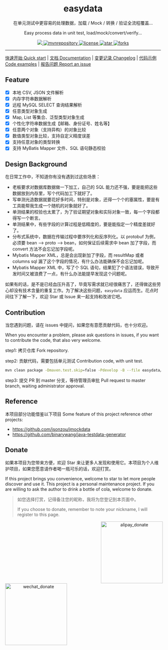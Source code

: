 <h1 align="center">easydata</h1>
<p align="center">在单元测试中更容易的处理数据，加载 / Mock / 转换 / 验证全流程覆盖...</p>
<p align="center">Easy process data in unit test, load/mock/convert/verify...</p>
<p align="center">
  <a href="https://github.com/jitwxs/easydata/actions">
    <img src="https://github.com/jitwxs/easydata/actions/workflows/build.yml/badge.svg?branch=master" />
  </a>
  <a href="https://mvnrepository.com/artifact/io.github.jitwxs/easydata">
    <img alt="mvnrepository" src="https://badgen.net/maven/v/maven-central/io.github.jitwxs/easydata" />
  </a>
  <a href="#">
    <img alt="license" src="https://badgen.net/github/license/jitwxs/easydata" />
  </a>
  <a href="#">
    <img alt="star" src="https://badgen.net/github/stars/jitwxs/easydata" />
  </a>
  <a href="#">
    <img alt="forks" src="https://badgen.net/github/forks/jitwxs/easydata" />
  </a>
</p>
<hr/>

[快速开始 Quick start](https://github.com/jitwxs/easydata/wiki/Quick-Start) | [文档 Documentation](https://github.com/jitwxs/easydata/wiki) | [变更记录 Changelog](https://github.com/jitwxs/easydata/releases) | [代码示例 Code examples](https://github.com/jitwxs/easydata/tree/master/easydata-sample) | [报告问题 Report an issue](https://github.com/jitwxs/easydata/issues/new)

## Feature

- [x] 本地 CSV, JSON 文件解析
- [x] 内存字符串数据解析
- [x] 远程 MySQL SELECT 查询结果解析
- [x] 任意类型对象生成
- [x] Map, List 等集合、泛型类型对象生成
- [x] 个性化字符串数据生成【邮箱、身份证号、姓名等】
- [x] 任意两个对象（支持异构）的对象比较
- [x] 数值类型对象比较，支持自定义精度误差
- [x] 支持任意对象的类型转换
- [x] 支持 MyBatis Mapper 文件、SQL 语句静态校验

## Design Background

在日常工作中，不知道你有没有遇到过这些场景：

- 老板要求对数据库数据做一下加工，自己的 SQL 能力还不强，要是能把这些数据放到内存里，写个代码加工下就好了。
- 写单测光造数据就要花好多时间，特别是对象，还得一个个的塞属性，要是有工具能帮我生成一个随机的对象就好了。
- 单测结果的校验也太累了，为了验证期望对象和实际对象一致，每一个字段都得写一个断言。
- 单测结果中，有些字段的计算过程是低精度的，要是能指定一个精度差就好了。
- 分布式系统中，数据在传输过程中要序列化和反序列化。以 protobuf 为例，必须要 bean --> proto --> bean，如何保证后续需求中 bean 加了字段，而 convert 方法不会忘记加字段呢。
- Mybatis Mapper XML，总是会出现新加了字段，而 resultMap 或者 columns sql 漏了这个字段的情况，有什么办法能确保不会忘记加呢。
- Mybatis Mapper XML 中，写了个 SQL 语句，结果犯了个语法错误，导致开发时间又被浪费了一点，有什么办法能提早发现这个问题呢。

如果有的话，是不是已经血压升高了，毕竟写需求就已经很痛苦了，还得做这些劳心却没有技术含量的重复工作。为了解决这些问题，`easydata` 应运而生。花点时间往下了解一下，欢迎 Star 或 Issue 来一起支持和改进它吧。

## Contribution

当您遇到问题，请在 issues 中提问，如果您有意愿贡献代码，也十分欢迎。

When you encounter a problem, please ask questions in issues, if you want to contribute the code, that also very welcome.

step1: 拷贝仓库 Fork repository.

step2: 贡献代码，需要包括单元测试 Contribution code, with unit test.

```bash
mvn clean package -Dmaven.test.skip=false -Pdevelop -B --file easydata/pom.xml
```

step3: 提交 PR 到 master 分支，等待管理员审批 Pull request to master branch, waiting administrator approval.

## Reference

本项目部分功能借鉴以下项目 Some feature of this project reference other projects:

- https://github.com/jsonzou/jmockdata
- https://github.com/binarywang/java-testdata-generator

## Donate

如果本项目为您带来方便，欢迎 Star 来让更多人发现和使用它。本项目为个人维护项目，如果您愿意请作者喝一瓶可乐的话，欢迎打赏。

If this project brings you convenience, welcome to star to let more people discover and use it. This project is a personal maintenance project. If you are willing to ask the author to drink a bottle of cola, welcome to donate.

>如您选择打赏，记得备注您的昵称，我将为您登记到本页面中。
>
>If you choose to donate, remember to note your nickname, I will register to this page.

<div align="center">
    <img src="https://cdn.jsdelivr.net/gh/jitwxs/cdn/blog/configuration/alipay_donate_full.jpg" height="200" style="float:left;margin-right:20px;margin-left: 310px" alt="alipay_donate">
    <img src="https://cdn.jsdelivr.net/gh/jitwxs/cdn/blog/configuration/wechat_donate_full.jpg" height="200" style="float:left" alt="wechat_donate">
</div> 
